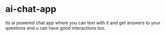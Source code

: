 # ai-chat-app
Its ai powered chat app where you can text with it and get answers to your questions and u can have good interactions too. 
